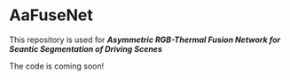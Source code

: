 # AaFuseNet
This repository is used for ***Asymmetric RGB-Thermal Fusion Network for Seantic Segmentation of Driving Scenes***

The code is coming soon!

